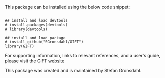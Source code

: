 This package can be installed using the below code snippet:

```{r, echo = T, message = F}

## install and load devtools
# install.packages(devtools)
# library(devtools)

## install and load package
# install_github("SGronsdahl/GIFT")
library(GIFT)
```

For supporting information, links to relevant references, and a user's guide, please visit the GIFT [website](https://sgronsdahl.github.io/GIFT/)

This package was created and is maintained by Stefan Gronsdahl.

